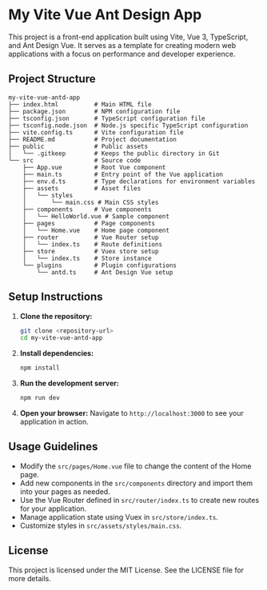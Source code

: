 # My Vite Vue Ant Design App

This project is a front-end application built using Vite, Vue 3, TypeScript, and Ant Design Vue. It serves as a template for creating modern web applications with a focus on performance and developer experience.

## Project Structure

```
my-vite-vue-antd-app
├── index.html          # Main HTML file
├── package.json        # NPM configuration file
├── tsconfig.json       # TypeScript configuration file
├── tsconfig.node.json  # Node.js specific TypeScript configuration
├── vite.config.ts      # Vite configuration file
├── README.md           # Project documentation
├── public              # Public assets
│   └── .gitkeep        # Keeps the public directory in Git
└── src                 # Source code
    ├── App.vue         # Root Vue component
    ├── main.ts         # Entry point of the Vue application
    ├── env.d.ts        # Type declarations for environment variables
    ├── assets          # Asset files
    │   └── styles
    │       └── main.css # Main CSS styles
    ├── components      # Vue components
    │   └── HelloWorld.vue # Sample component
    ├── pages           # Page components
    │   └── Home.vue    # Home page component
    ├── router          # Vue Router setup
    │   └── index.ts    # Route definitions
    ├── store           # Vuex store setup
    │   └── index.ts    # Store instance
    └── plugins         # Plugin configurations
        └── antd.ts     # Ant Design Vue setup
```

## Setup Instructions

1. **Clone the repository:**
   ```bash
   git clone <repository-url>
   cd my-vite-vue-antd-app
   ```

2. **Install dependencies:**
   ```bash
   npm install
   ```

3. **Run the development server:**
   ```bash
   npm run dev
   ```

4. **Open your browser:**
   Navigate to `http://localhost:3000` to see your application in action.

## Usage Guidelines

- Modify the `src/pages/Home.vue` file to change the content of the Home page.
- Add new components in the `src/components` directory and import them into your pages as needed.
- Use the Vue Router defined in `src/router/index.ts` to create new routes for your application.
- Manage application state using Vuex in `src/store/index.ts`.
- Customize styles in `src/assets/styles/main.css`.

## License

This project is licensed under the MIT License. See the LICENSE file for more details.